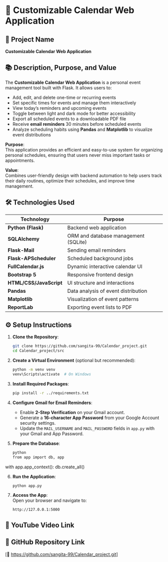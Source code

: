 # 📅 Customizable Calendar Web Application

## 📝 Project Name
**Customizable Calendar Web Application**

## 📚 Description, Purpose, and Value

The **Customizable Calendar Web Application** is a personal event management tool built with Flask. It allows users to:

- Add, edit, and delete one-time or recurring events
- Set specific times for events and manage them interactively
- View today’s reminders and upcoming events
- Toggle between light and dark mode for better accessibility
- Export all scheduled events to a downloadable PDF file
- Receive **email reminders** 30 minutes before scheduled events
- Analyze scheduling habits using **Pandas** and **Matplotlib** to visualize event distributions

**Purpose**:  
This application provides an efficient and easy-to-use system for organizing personal schedules, ensuring that users never miss important tasks or appointments.

**Value**:  
Combines user-friendly design with backend automation to help users track their daily routines, optimize their schedules, and improve time management.

## 🛠 Technologies Used

| Technology        | Purpose                             |
|------------------|-------------------------------------|
| **Python (Flask)**   | Backend web application            |
| **SQLAlchemy**       | ORM and database management (SQLite)  |
| **Flask-Mail**       | Sending email reminders             |
| **Flask-APScheduler**| Scheduled background jobs          |
| **FullCalendar.js**  | Dynamic interactive calendar UI     |
| **Bootstrap 5**      | Responsive frontend design         |
| **HTML/CSS/JavaScript** | UI structure and interactions   |
| **Pandas**           | Data analysis of event distribution |
| **Matplotlib**       | Visualization of event patterns     |
| **ReportLab**        | Exporting event lists to PDF         |

## ⚙️ Setup Instructions

1. **Clone the Repository**:
   ```bash
   git clone https://github.com/sangita-99/Calendar_project.git
   cd Calendar_project/src
   ```

2. **Create a Virtual Environment** (optional but recommended):
   ```bash
   python -m venv venv
   venv\Scripts\activate  # On Windows
   ```

3. **Install Required Packages**:
   ```bash
   pip install -r ../requirements.txt
   ```

4. **Configure Gmail for Email Reminders**:
   - Enable **2-Step Verification** on your Gmail account.
   - Generate a **16-character App Password** from your Google Account security settings.
   - Update the `MAIL_USERNAME` and `MAIL_PASSWORD` fields in `app.py` with your Gmail and App Password.

5. **Prepare the Database**:
   ```bash
   python
   from app import db, app

with app.app_context():
    db.create_all()


6. **Run the Application**:
   ```bash
   python app.py
   ```

7. **Access the App**:  
   Open your browser and navigate to:
   ```
   http://127.0.0.1:5000
   ```

## 🎥 YouTube Video Link


## 📂 GitHub Repository Link
[🔗 https://github.com/sangita-99/Calendar_project.git]

